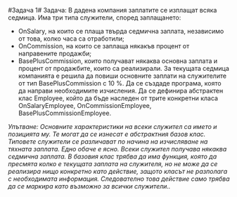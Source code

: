 #Задача 1#
Задача:
В дадена компания заплатите се изплащат всяка седмица. Има три типа служители, според
заплащането:
- OnSalary, на които се плаща твърда седмична заплата, независимо от това, колко часа
са отработили;
- OnCommission, на които се заплаща някакъв процент от направените продажби;
- BasePlusCommission, които получават някаква основна заплата и процент от
продажбите, които са реализирали.
За текущата седмица компанията е решила да повиши основните заплати на служителите от тип
BasePlusCommission с 10 %. Да се създаде програма, която да направи необходимите
изчисления.
Да се дефинира абстрактен клас Employee, който да бъде наследен от трите конкретни класа
OnSalaryEmployee, OnCommissionEmployee, BasePlusCommissionEmployee.


*Упътване:
Основните характеристики на всеки служител са името и позицията му. Те могат да се изнесат
е абстрактния базов клас. Типовете служители се различават по начина на изчисляване на
тяхната заплата. Едно обаче е ясно. Всеки служител получава някаква седмична заплата. В
базовия клас трябва да има функция, която да пресмята колко е текущата заплата на служителя,
но не може да се реализира нищо конкретно като действие, защото класът не разполага с
необходимата информация. Следователно това действие само трябва да се маркира като
възможно за всички служители..*
